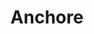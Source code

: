 ---
git: https://github.com/anchore
linkedin: https://linkedin.com/company/anchore
logohandle: anchore
sort: anchore
title: Anchore
twitter: https://x.com/anchore
website: https://anchore.com/
youtube: https://youtube.com/channel/UC3HczVqyiAqz1aNxBIMS3pQ
---